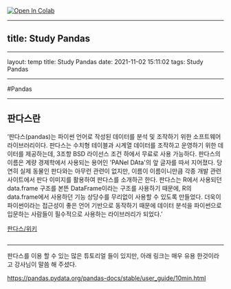 <a href="https://colab.research.google.com/github/YoonHwa-P/MyBlog/blob/main/Pandas.ipynb" target="_parent"><img src="https://colab.research.google.com/assets/colab-badge.svg" alt="Open In Colab"/></a>

---
title: Study Pandas
---

---
layout: temp
title: Study Pandas
date: 2021-11-02 15:11:02
tags: 
Study Pandas

---


#Pandas


---


## 판다스란

  ‘판다스(pandas)는 파이썬 언어로 작성된 데이터를 분석 및 조작하기 위한 소프트웨어 라이브러리이다. 판다스는 수치형 테이블과 시계열 데이터를 조작하고 운영하기 위한 데이터를 제공하는데, 3조항 BSD 라이선스 조건 하에서 무료로 사용 가능하다. 판다스의 이름은 계량 경제학에서 사용되는 용어인 'PANel DAta'의 앞 글자를 따서 지어졌다. 당연히 실제 동물인 판다와는 아무런 관련이 없지만, 이름이 이름이니만큼 각종 개발 관련 사이트에서 판다 이미지를 활용하여 판다스를 소개하곤 한다. 판다스는 R에서 사용되던 data.frame 구조를 본뜬 DataFrame이라는 구조를 사용하기 때문에, R의 data.frame에서 사용하던 기능 상당수를 무리없이 사용할 수 있도록 만들었다. 더욱이 파이썬이라는 접근성이 좋은 언어 기반으로 동작하기 때문에 데이터 분석을 파이썬으로 입문하는 사람들이 필수적으로 사용하는 라이브러리가 되었다.’

  [판다스/위키](https://namu.wiki/w/Pandas)





```python

```



---
판다스를 이용 할 수 있는 많은 튜토리얼 들이 있지만, 
아래 링크는 매우 유용 한것이라고 강사님이 말씀 해 주셨다. 


https://pandas.pydata.org/pandas-docs/stable/user_guide/10min.html


